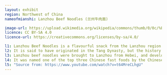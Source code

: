 ```yaml
---
layout: exhibit
region: Northwest of China
nameofmianshi: Lanzhou Beef Noodles (兰州牛肉面)

image-url: https://upload.wikimedia.org/wikipedia/commons/thumb/0/0c/%E5%85%B0%E5%B7%9E%E7%89%9B%E8%82%89%E9%9D%A2.jpg/640px-%E5%85%B0%E5%B7%9E%E7%89%9B%E8%82%89%E9%9D%A2.jpg
licence: CC BY-SA 4.0
licence-url: https://creativecommons.org/licenses/by-sa/4.0/

l1: Lanzhou Beef Noodles is a flavourful snack from the Lanzhou region of Gansu Province.
l2: It is said to have originated in the Tang Dynasty, but the history is too old to be verified. The earliest record that can be found is that Lanzhou beef noodles began during the Jiaqing period of the Qing Dynasty.
l3: Lanzhou beef noodles were brought to Lanzhou from Hebei, and developed a unified standard. 
l4: It was named one of the top three Chinese fast foods by the Chinese Culinary Association, and received the reputation of being the "first Chinese noodle".
l5: "Source from: https://www.youtube.com/watch?v=t64MreCLhgU"
---
```

